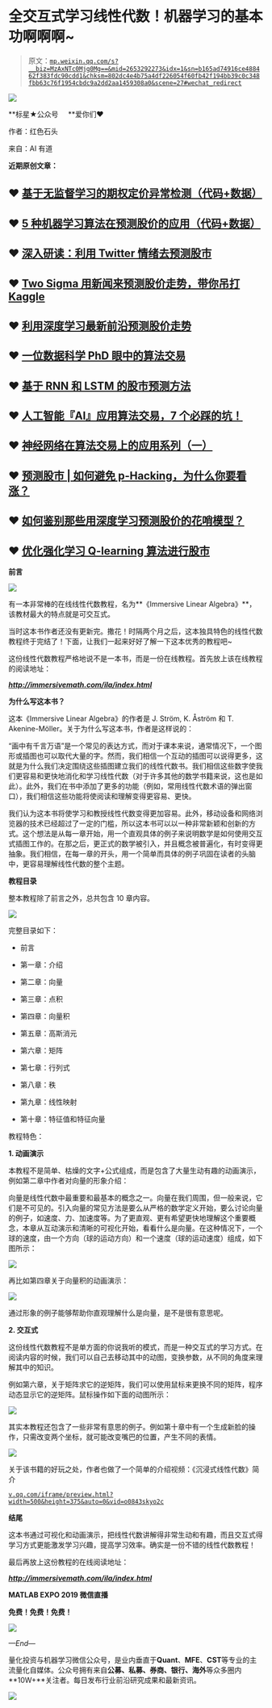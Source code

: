 # 全交互式学习线性代数！机器学习的基本功啊啊啊~

> 原文：[`mp.weixin.qq.com/s?__biz=MzAxNTc0Mjg0Mg==&mid=2653292273&idx=1&sn=b165ad74916ce488462f383fdc90cdd1&chksm=802dc4e4b75a4df226054f60fb42f194bb39c0c348fbb63c76f1954cbdc9a2dd2aa1459308a0&scene=27#wechat_redirect`](http://mp.weixin.qq.com/s?__biz=MzAxNTc0Mjg0Mg==&mid=2653292273&idx=1&sn=b165ad74916ce488462f383fdc90cdd1&chksm=802dc4e4b75a4df226054f60fb42f194bb39c0c348fbb63c76f1954cbdc9a2dd2aa1459308a0&scene=27#wechat_redirect)

![](img/34178214a765d0578fea405af887f201.png)

**标星★公众号     **爱你们♥

作者：红色石头

来自：AI 有道

**近期原创文章：**

## ♥ [基于无监督学习的期权定价异常检测（代码+数据）](https://mp.weixin.qq.com/s?__biz=MzAxNTc0Mjg0Mg==&mid=2653290562&idx=1&sn=dee61b832e1aa2c062a96bb27621c29d&chksm=802dc257b75a4b41b5623ade23a7de86333bfd3b4299fb69922558b0cbafe4c930b5ef503d89&token=1298662931&lang=zh_CN&scene=21#wechat_redirect)

## ♥ [5 种机器学习算法在预测股价的应用（代码+数据）](https://mp.weixin.qq.com/s?__biz=MzAxNTc0Mjg0Mg==&mid=2653290588&idx=1&sn=1d0409ad212ea8627e5d5cedf61953ac&chksm=802dc249b75a4b5fa245433320a4cc9da1a2cceb22df6fb1a28e5b94ff038319ae4e7ec6941f&token=1298662931&lang=zh_CN&scene=21#wechat_redirect)

## ♥ [深入研读：利用 Twitter 情绪去预测股市](https://mp.weixin.qq.com/s?__biz=MzAxNTc0Mjg0Mg==&mid=2653290402&idx=1&sn=efda9ea106991f4f7ccabcae9d809e00&chksm=802e3db7b759b4a173dc8f2ab5c298ab3146bfd7dd5aca75929c74ecc999a53b195c16f19c71&token=1330520237&lang=zh_CN&scene=21#wechat_redirect)

## ♥ [Two Sigma 用新闻来预测股价走势，带你吊打 Kaggle](https://mp.weixin.qq.com/s?__biz=MzAxNTc0Mjg0Mg==&mid=2653290456&idx=1&sn=b8d2d8febc599742e43ea48e3c249323&chksm=802e3dcdb759b4db9279c689202101b6b154fb118a1c1be12b52e522e1a1d7944858dbd6637e&token=1330520237&lang=zh_CN&scene=21#wechat_redirect)

## ♥ [利用深度学习最新前沿预测股价走势](https://mp.weixin.qq.com/s?__biz=MzAxNTc0Mjg0Mg==&mid=2653290080&idx=1&sn=06c50cefe78a7b24c64c4fdb9739c7f3&chksm=802e3c75b759b563c01495d16a638a56ac7305fc324ee4917fd76c648f670b7f7276826bdaa8&token=770078636&lang=zh_CN&scene=21#wechat_redirect)

## ♥ [一位数据科学 PhD 眼中的算法交易](https://mp.weixin.qq.com/s?__biz=MzAxNTc0Mjg0Mg==&mid=2653290118&idx=1&sn=a261307470cf2f3e458ab4e7dc309179&chksm=802e3c93b759b585e079d3a797f512dfd0427ac02942339f4f1454bd368ba47be21cb52cf969&token=770078636&lang=zh_CN&scene=21#wechat_redirect)

## ♥ [基于 RNN 和 LSTM 的股市预测方法](https://mp.weixin.qq.com/s?__biz=MzAxNTc0Mjg0Mg==&mid=2653290481&idx=1&sn=f7360ea8554cc4f86fcc71315176b093&chksm=802e3de4b759b4f2235a0aeabb6e76b3e101ff09b9a2aa6fa67e6e824fc4274f68f4ae51af95&token=1865137106&lang=zh_CN&scene=21#wechat_redirect)

## ♥ [人工智能『AI』应用算法交易，7 个必踩的坑！](https://mp.weixin.qq.com/s?__biz=MzAxNTc0Mjg0Mg==&mid=2653289974&idx=1&sn=88f87cb64999d9406d7c618350aac35d&chksm=802e3fe3b759b6f5eca6e777364270cbaa0bf35e9a1535255be9751c3a77642676993a861132&token=770078636&lang=zh_CN&scene=21#wechat_redirect)

## ♥ [神经网络在算法交易上的应用系列（一）](https://mp.weixin.qq.com/s?__biz=MzAxNTc0Mjg0Mg==&mid=2653289962&idx=1&sn=5f5aa65ec00ce176501c85c7c106187d&chksm=802e3fffb759b6e9f2d4518f9d3755a68329c8753745333ef9d70ffd04bd088fd7b076318358&token=770078636&lang=zh_CN&scene=21#wechat_redirect)

## ♥ [预测股市 | 如何避免 p-Hacking，为什么你要看涨？](https://mp.weixin.qq.com/s?__biz=MzAxNTc0Mjg0Mg==&mid=2653289820&idx=1&sn=d3fee74ba1daab837433e4ef6b0ab4d9&chksm=802e3f49b759b65f422d20515942d5813aead73231da7d78e9f235bdb42386cf656079e69b8b&token=770078636&lang=zh_CN&scene=21#wechat_redirect)

## ♥ [如何鉴别那些用深度学习预测股价的花哨模型？](https://mp.weixin.qq.com/s?__biz=MzAxNTc0Mjg0Mg==&mid=2653290132&idx=1&sn=cbf1e2a4526e6e9305a6110c17063f46&chksm=802e3c81b759b597d3dd94b8008e150c90087567904a29c0c4b58d7be220a9ece2008956d5db&token=1266110554&lang=zh_CN&scene=21#wechat_redirect)

## ♥ [优化强化学习 Q-learning 算法进行股市](https://mp.weixin.qq.com/s?__biz=MzAxNTc0Mjg0Mg==&mid=2653290286&idx=1&sn=882d39a18018733b93c8c8eac385b515&chksm=802e3d3bb759b42d1fc849f96bf02ae87edf2eab01b0beecd9340112c7fb06b95cb2246d2429&token=1330520237&lang=zh_CN&scene=21#wechat_redirect)

**前言**

![](img/e3dabc43c459643ad82f9d0b9b3ea5ac.png)

有一本非常棒的在线线性代数教程，名为**《Immersive Linear Algebra》**，该教材最大的特点就是可交互式。

当时这本书作者还没有更新完。撒花！时隔两个月之后，这本独具特色的线性代数教程终于完结了！下面，让我们一起来好好了解一下这本优秀的教程吧~

这份线性代数教程严格地说不是一本书，而是一份在线教程。首先放上该在线教程的阅读地址：

***http://immersivemath.com/ila/index.html***

**为什么写这本书？**

这本《Immersive Linear Algebra》的作者是 J. Ström, K. Åström 和 T. Akenine-Möller。关于为什么写这本书，作者是这样说的： 

“画中有千言万语”是一个常见的表达方式，而对于课本来说，通常情况下，一个图形或插图也可以取代大量的字。然而，我们相信一个互动的插图可以说得更多，这就是为什么我们决定围绕这些插图建立我们的线性代数书。我们相信这些数字使我们更容易和更快地消化和学习线性代数（对于许多其他的数学书籍来说，这也是如此）。此外，我们在书中添加了更多的功能（例如，常用线性代数术语的弹出窗口），我们相信这些功能将使阅读和理解变得更容易、更快。

我们认为这本书将使学习和教授线性代数变得更加容易。此外，移动设备和网络浏览器的技术已经超过了一定的门槛，所以这本书可以以一种非常新颖和创新的方式。这个想法是从每一章开始，用一个直观具体的例子来说明数学是如何使用交互式插图工作的。在那之后，更正式的数学被引入，并且概念被普遍化，有时变得更抽象。我们相信，在每一章的开头，用一个简单而具体的例子巩固在读者的头脑中，更容易理解线性代数的整个主题。

**教程目录**

整本教程除了前言之外，总共包含 10 章内容。

![](img/bfa074e640105429827cb17a474ebf73.png)

完整目录如下：

*   前言

*   第一章：介绍

*   第二章：向量

*   第三章：点积

*   第四章：向量积

*   第五章：高斯消元

*   第六章：矩阵

*   第七章：行列式

*   第八章：秩

*   第九章：线性映射

*   第十章：特征值和特征向量

教程特色：

**1\. 动画演示**

本教程不是简单、枯燥的文字+公式组成，而是包含了大量生动有趣的动画演示，例如第二章中作者对向量的形象介绍：

向量是线性代数中最重要和最基本的概念之一。向量在我们周围，但一般来说，它们是不可见的。引入向量的常见方法是要么从严格的数学定义开始，要么讨论向量的例子，如速度、力、加速度等。为了更直观、更有希望更快地理解这个重要概念，本章从互动演示和清晰的可视化开始，看看什么是向量。在这种情况下，一个球的速度，由一个方向（球的运动方向）和一个速度（球的运动速度）组成，如下图所示：

![](img/377ef8e664001a8894cba2a038584b58.png)

再比如第四章关于向量积的动画演示：

![](img/950a3899926bb32be3dc87838eeb42ce.png)

通过形象的例子能够帮助你直观理解什么是向量，是不是很有意思呢。

**2\. 交互式**

这份线性代数教程不是单方面的你说我听的模式，而是一种交互式的学习方式。在阅读内容的时候，我们可以自己去移动其中的动图，变换参数，从不同的角度来理解其中的知识。

例如第六章，关于矩阵求它的逆矩阵，我们可以使用鼠标来更换不同的矩阵，程序动态显示它的逆矩阵。鼠标操作如下面的动图所示：

![](img/8e4bccc21fa1a5acff300b57e8556531.png)

其实本教程还包含了一些非常有意思的例子。例如第十章中有一个生成新脸的操作，只需改变两个坐标，就可能改变嘴巴的位置，产生不同的表情。

![](img/8fc2f944eae5ff5a55c3921d4374576a.png)

关于该书籍的好玩之处，作者也做了一个简单的介绍视频：《沉浸式线性代数》简介

[`v.qq.com/iframe/preview.html?width=500&height=375&auto=0&vid=o0843skyo2c`](https://v.qq.com/iframe/preview.html?width=500&height=375&auto=0&vid=o0843skyo2c)

**结尾**

这本书通过可视化和动画演示，把线性代数讲解得非常生动和有趣，而且交互式得学习方式更能激发学习兴趣，提高学习效率。确实是一份不错的线性代数教程！ 

最后再放上这份教程的在线阅读地址：

***http://immersivemath.com/ila/index.html***

**MATLAB EXPO 2019 微信直播**

**免费！免费！免费！**

![](img/23517f3d04f30fcc3dfcf46e91181950.png)

*—End—*

量化投资与机器学习微信公众号，是业内垂直于**Quant**、**MFE**、**CST**等专业的主流量化自媒体。公众号拥有来自**公募、私募、券商、银行、海外**等众多圈内**10W+**关注者。每日发布行业前沿研究成果和最新资讯。

![](img/48420b80b7165b5f8e0be398e7b70475.png)
